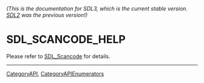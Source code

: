 ###### (This is the documentation for SDL3, which is the current stable version. [SDL2](https://wiki.libsdl.org/SDL2/) was the previous version!)
# SDL_SCANCODE_HELP

Please refer to [SDL_Scancode](SDL_Scancode) for details.

----
[CategoryAPI](CategoryAPI), [CategoryAPIEnumerators](CategoryAPIEnumerators)

